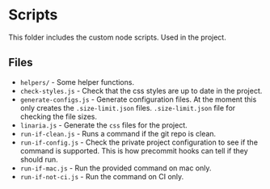 # Scripts

This folder includes the custom node scripts. Used in the project.

## Files

- `helpers/` - Some helper functions.
- `check-styles.js` - Check that the css styles are up to date in the project.
- `generate-configs.js` - Generate configuration files. At the moment this only creates the `.size-limit.json` files. `.size-limit.json` file for checking the file sizes.
- `linaria.js` - Generate the `css` files for the project.
- `run-if-clean.js` - Runs a command if the git repo is clean.
- `run-if-config.js` - Check the private project configuration to see if the command is supported. This is how precommit hooks can tell if they should run.
- `run-if-mac.js` - Run the provided command on mac only.
- `run-if-not-ci.js` - Run the command on CI only.
